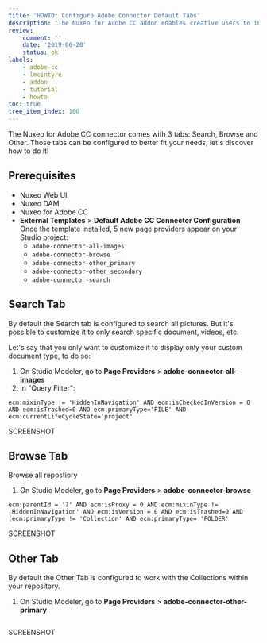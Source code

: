 ```yaml
---
title: 'HOWTO: Configure Adobe Connector Default Tabs'
description: 'The Nuxeo for Adobe CC addon enables creative users to interact directly with Nuxeo repository assets from within InDesign, Photoshop or Illustrator.'
review:
    comment: ''
    date: '2019-06-20'
    status: ok
labels:
    - adobe-cc
    - lmcintyre
    - addon
    - tutorial
    - howto
toc: true
tree_item_index: 100
---
```


The Nuxeo for Adobe CC connector comes with 3 tabs: Search, Browse and Other. Those tabs can be configured to better fit your needs, let's discover how to do it!

## Prerequisites

- Nuxeo Web UI
- Nuxeo DAM
- Nuxeo for Adobe CC
- **External Templates** > **Default Adobe CC Connector Configuration**</br>
  Once the template installed, 5 new page providers appear on your Studio project:
    - `adobe-connector-all-images`
    - `adobe-connector-browse`
    - `adobe-connector-other_primary`
    - `adobe-connector-other_secondary`
    - `adobe-connector-search`

## Search Tab

By default the Search tab is configured to search all pictures. But it's possible to customize it to only search specific document, videos, etc.

Let's say that you only want to customize it to display only your custom document type, to do so: 

1. On Studio Modeler, go to **Page Providers** > **adobe-connector-all-images**
1. In "Query Filter":
  ```
  ecm:mixinType != 'HiddenInNavigation' AND ecm:isCheckedInVersion = 0 AND ecm:isTrashed=0 AND ecm:primaryType='FILE' AND ecm:currentLifeCycleState='project'
  ```

SCREENSHOT


## Browse Tab

Browse all repostiory

1. On Studio Modeler, go to **Page Providers** > **adobe-connector-browse**
```
ecm:parentId = '?' AND ecm:isProxy = 0 AND ecm:mixinType != 'HiddenInNavigation' AND ecm:isVersion = 0 AND ecm:isTrashed=0 AND (ecm:primaryType != 'Collection' AND ecm:primaryType= 'FOLDER'
```

SCREENSHOT

## Other Tab

By default the Other Tab is configured to work with the Collections within your repository.

1. On Studio Modeler, go to **Page Providers** > **adobe-connector-other-primary**
```

```



SCREENSHOT
